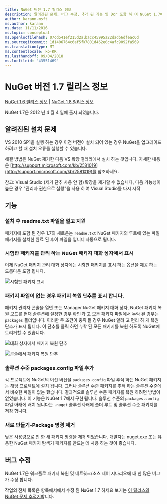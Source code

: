 ```yaml
---
title: NuGet 버전 1.7 릴리스 정보
description: 알려진된 문제, 버그 수정, 추가 된 기능 및 Dcr 포함 하 여 NuGet 1.7에 대 한 릴리스 정보입니다.
author: karann-msft
ms.author: karann
ms.date: 11/11/2016
ms.topic: conceptual
ms.openlocfilehash: 07cd541ef215d2a1bacc45995a22dadb6dfeac6d
ms.sourcegitcommit: 1d1406764c6af5fb7801d462e0c4afc9092fa569
ms.translationtype: MT
ms.contentlocale: ko-KR
ms.lasthandoff: 09/04/2018
ms.locfileid: "43551469"
---
```

# <a name="nuget-17-release-notes"></a>NuGet 버전 1.7 릴리스 정보

[NuGet 1.6 릴리스 정보](../release-notes/nuget-1.6.md) | [NuGet 1.8 릴리스 정보](../release-notes/nuget-1.8.md)

NuGet 1.7은 2012 년 4 월 4 일에 출시 되었습니다.

## <a name="known-installation-issue"></a>알려진된 설치 문제
VS 2010 SP1을 실행 하는 경우 이전 버전이 설치 되어 있는 경우 NuGet을 업그레이드 하려고 할 때 설치 오류를 실행할 수 있습니다.

해결 방법은 NuGet 제거한 다음 VS 확장 갤러리에서 설치 하는 것입니다.  자세한 내용은 [http://support.microsoft.com/kb/2581019](http://support.microsoft.com/kb/2581019)를 참조하세요.

참고: Visual Studio (제거 단추 사용 안 함) 확장을 제거할 수 없습니다, 다음 가능성이 높은 경우 "관리자 권한으로 실행"을 사용 하 여 Visual Studio를 다시 시작

## <a name="features"></a>기능

### <a name="support-opening-readmetxt-file-after-installation"></a>설치 후 readme.txt 파일을 열고 지원
패키지에 포함 된 경우 1.7의 새로운는 `readme.txt` NuGet 패키지의 루트에 있는 파일 패키지를 설치한 완료 된 후이 파일을 엽니다 자동으로 됩니다.

### <a name="show-prerelease-packages-in-the-manage-nuget-packages-dialog"></a>시험판 패키지를 관리 하는 NuGet 패키지 대화 상자에서 표시
이제 NuGet 패키지 관리 대화 상자에는 시험판 패키지를 표시 하는 옵션을 제공 하는 드롭다운 포함 됩니다.

![시험판 패키지 표시](./media/prerelease-dropdown.png)

### <a name="show-package-restore-button-when-package-files-are-missing"></a>패키지 파일이 없는 경우 패키지 복원 단추를 표시 합니다.
패키지 관리자 콘솔을 열면 또는 Manager NuGet 패키지 대화 상자, NuGet 패키지 복원 모드를 현재 솔루션에 설정한 경우 확인 하 고 모든 패키지 파일에서 누락 된 경우는 `packages` 폴더입니다. 이러한 두 조건이 충족 될 경우 NuGet 알려 고 편리 하 게 복원 단추가 표시 됩니다. 이 단추를 클릭 하면 누락 된 모든 패키지를 복원 하도록 NuGet에 트리거할 수 있습니다.

![대화 상자에서 패키지 복원 단추](./media/packagerestore-dialog.png)

![콘솔에서 패키지 복원 단추](./media/packagerestore-console.png)

### <a name="add-solution-level-packagesconfig-file"></a>솔루션 수준 packages.config 파일 추가
각 프로젝트에 NuGet의 이전 버전을 `packages.config` 파일 추적 하는 NuGet 패키지는 해당 프로젝트에 설치 됩니다. 그러나 솔루션 수준 패키지를 추적 하는 솔루션 수준에서 비슷한 파일이 없는 했습니다. 결과적으로 솔루션 수준 패키지를 복원 하려면 방법이 없었습니다.
이 기능은 NuGet 1.7에서 구현 됩니다. 솔루션 수준의 `packages.config` 파일 아래에 배치 됩니다는 `.nuget` 솔루션 아래에 폴더 루트 및 솔루션 수준 패키지를 저장 합니다.

### <a name="remove-new-package-command"></a>새로 만들기-Package 명령 제거
낮은 사용량으로 인 한 새 패키지 명령을 제거 되었습니다. 개발자는 nuget.exe 또는 유용한 NuGet 패키지 탐색기 패키지를 만드는 데 사용 하는 것이 좋습니다.

## <a name="bug-fixes"></a>버그 수정
NuGet 1.7은 워크플로 패키지 복원 및 네트워크/소스 제어 시나리오에 대 한 많은 버그가 수정 합니다.

작업의 전체 목록은 항목에서에서 수정 된 NuGet 1.7 하세요 보기는 [이 릴리스의 NuGet 문제 추적기](http://nuget.codeplex.com/workitem/list/advanced?keyword=&status=Closed&type=All&priority=All&release=NuGet%201.7&assignedTo=All&component=All&sortField=Votes&sortDirection=Descending&page=0)합니다.
